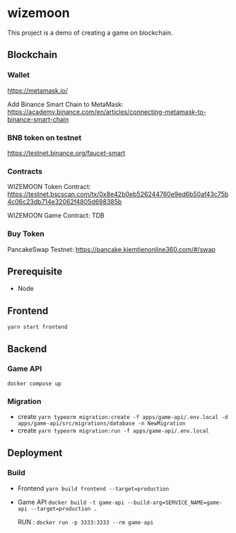 # wizemoon

This project is a demo of creating a game on blockchain.

## Blockchain

### Wallet

https://metamask.io/

Add Binance Smart Chain to MetaMask: https://academy.binance.com/en/articles/connecting-metamask-to-binance-smart-chain

### BNB token on testnet

https://testnet.binance.org/faucet-smart

### Contracts

WIZEMOON Token Contract: https://testnet.bscscan.com/tx/0x8e42b0eb526244760e9ed6b50af43c75b4c06c23db714e32062f4805d698385b

WIZEMOON Game Contract: TDB

### Buy Token

PancakeSwap Testnet: https://pancake.kiemtienonline360.com/#/swap

## Prerequisite

- Node

## Frontend

`yarn start frontend`

## Backend

### Game API

`docker compose up`

### Migration

- create `yarn typeorm migration:create -f apps/game-api/.env.local -d apps/game-api/src/migrations/database -n NewMigration`
- create `yarn typeorm migration:run -f apps/game-api/.env.local`

## Deployment

### Build

- Frontend `yarn build frontend --target=production`
- Game API `docker build -t game-api --build-arg=SERVICE_NAME=game-api --target=production .`

  RUN : `docker run -p 3333:3333 --rm game-api`
